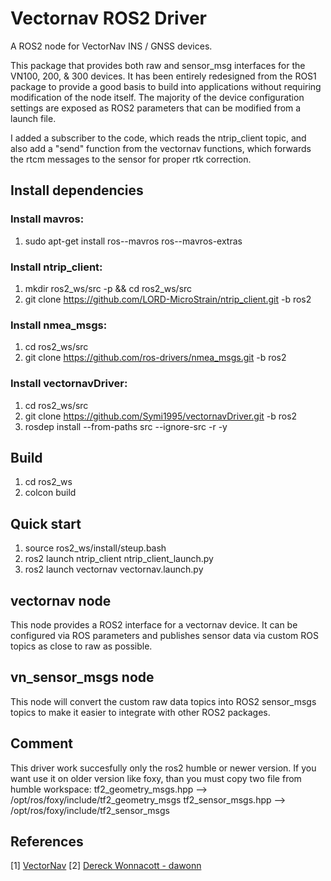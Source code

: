 # Vectornav ROS2 Driver

A ROS2 node for VectorNav INS / GNSS devices. 

This package that provides both raw and sensor_msg interfaces for the VN100, 200, & 300 devices. 
It has been entirely redesigned from the ROS1 package to provide a good basis to build into applications
without requiring modification of the node itself. The majority of the device configuration settings are 
exposed as ROS2 parameters that can be modified from a launch file. 

I added a subscriber to the code, which reads the ntrip_client topic,
and also add a "send" function from the vectornav functions,
which forwards the rtcm messages to the sensor for proper rtk correction.


## Install dependencies

### Install mavros:

1. sudo apt-get install ros-<rosdistro>-mavros ros-<rosdistro>-mavros-extras

### Install ntrip_client:

1. mkdir ros2_ws/src -p && cd ros2_ws/src
2. git clone https://github.com/LORD-MicroStrain/ntrip_client.git -b ros2

### Install nmea_msgs:

1. cd ros2_ws/src
2. git clone https://github.com/ros-drivers/nmea_msgs.git -b ros2

### Install vectornavDriver:

1. cd ros2_ws/src
2. git clone https://github.com/Symi1995/vectornavDriver.git -b ros2
3. rosdep install --from-paths src --ignore-src -r -y


## Build

1. cd ros2_ws
2. colcon build


## Quick start

1. source ros2_ws/install/steup.bash
2. ros2 launch ntrip_client ntrip_client_launch.py 
3. ros2 launch vectornav vectornav.launch.py 


## vectornav node

This node provides a ROS2 interface for a vectornav device. It can be configured
via ROS parameters and publishes sensor data via custom ROS topics as close to raw as possible.


## vn_sensor_msgs node

This node will convert the custom raw data topics into ROS2 sensor_msgs topics to make it easier 
to integrate with other ROS2 packages. 

## Comment

This driver work succesfully only the ros2 humble or newer version. If you want use it on older version like foxy,
than you must copy two file from humble workspace:
	tf2_geometry_msgs.hpp --> /opt/ros/foxy/include/tf2_geometry_msgs
	tf2_sensor_msgs.hpp --> /opt/ros/foxy/include/tf2_sensor_msgs

## References 

[1] [VectorNav](http://www.vectornav.com/)
[2] [Dereck Wonnacott - dawonn](https://github.com/dawonn/vectornav/tree/ros2)
